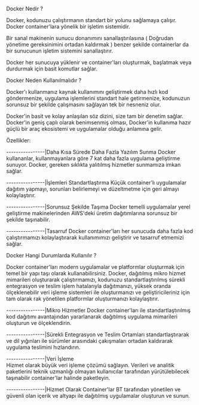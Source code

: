 Docker Nedir ?

Docker, kodunuzu çalıştırmanın standart bir yolunu sağlamaya çalışır. Docker container'lara yönelik bir işletim sistemidir.

Bir sanal makinenin sunucu donanımını sanallaştırılasına ( Doğrudan yönetime gereksinimini ortadan kaldırmak ) benzer şekilde containerlar da bir sunucunun işletim sistemini sanallaştırır. 

Docker her sunucuya yüklenir ve container'ları oluşturmak, başlatmak veya durdurmak için basit komutlar sağlar.


Docker Neden Kullanılmalıdır ?

Docker'ı kullanmanız kaynak kullanımını geliştirmek daha hızlı kod göndermenize, uygulama işlemlerini standart hale getirmenize, kodunuzun sorunsuz bir şekilde çalışmasını sağlayan tek bir nesneniz olur. 

Docker'in basit ve kolay anlaşılan söz dizini, size tam bir denetim sağlar. Docker'in geniş çaplı olarak benimsenmiş olması, Docker'in kullanıma hazır güçlü bir araç ekosistemi ve uygulamalar olduğu anlamına gelir.

Özellikler:

----------------|Daha Kısa Sürede Daha Fazla Yazılım Sunma
Docker kullananlar, kullanmayanlara göre 7 kat daha fazla uygulama geliştirme sunuyor.
Docker, gereken sıklıkta yalıtılmış hizmetler sunmamıza imkan sağlar.

----------------|İşlemleri Standartlaştırma
Küçük container'lı uygulamalar dağıtım yapmayı, sorunları belirlemeyi ve düzeltmetme için geri almayı kolaylaştırır.

----------------|Sorunsuz Şekilde Taşıma
Docker temelli uygulamalar yerel geliştirme makinelerinden AWS'deki üretim dağıtımlarına sorunsuz bir şekilde taşınabilir.

----------------|Tasarruf
Docker container'ları her sunucuda daha fazla kod çalıştırmamızı kolaylaştırarak kullanımımızı geliştirir ve tasarruf etmemizi sağlar.

Docker Hangi Durumlarda Kullanılır ?

Docker container'ları modern uygulamalar ve platformlar oluşturmak için temel bir yapı taşı olarak kullanabilirsiniz. Docker, dağıtılmış mikro hizmet mimarileri oluşturarak çalıştırmamızı, kodunuzu standartlaştırılmış sürekli entegrasyon ve teslim işlem hatalarıyla dağıtmanızı, yüksek oranda ölçeklenebilir veri işleme sistemleri ile oluşturmanızı ve geliştiricileriniz için tam olarak rak yönetilen platformlar oluşturmanızı kolaylaştırır.

----------------|Mikro Hizmetler
Docker container'ları ile standartlaştırılmış kod dağıtımı avantajından yararlanarak dağıtılmış uygulama mimarileri oluşturun ve ölçeklendirin.



----------------|Sürekli Entegrasyon ve Teslim
Ortamları standartlaştırarak ve dil yığınları ile sürümler arasındaki çakışmaları ortadan kaldırarak uygulama teslimini hızlandırın.

----------------|Veri İşleme   
Hizmet olarak büyük veri işleme çözümü sağlayın. Verileri ve analitik paketlerini teknik uzmanlığı olmayan kullanıcılar tarafından yürütülebilecek taşınabilir container'lar halinde paketleyin.

----------------|Hizmet Olarak Container'lar
BT tarafından yönetilen ve güvenli olan içerik ve altyapı ile dağıtılmış uygulamalar oluşturun ve sunun.
